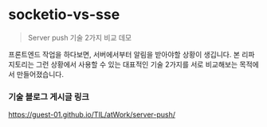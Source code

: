 # socketio-vs-sse

> Server push 기술 2가지 비교 데모

프론트엔드 작업을 하다보면, 서버에서부터 알림을 받아야할 상황이 생깁니다. 본 리파지토리는 그런 상황에서 사용할 수 있는 대표적인 기술 2가지를 서로 비교해보는 목적에서 만들어졌습니다.

### 기술 블로그 게시글 링크

https://guest-01.github.io/TIL/atWork/server-push/
